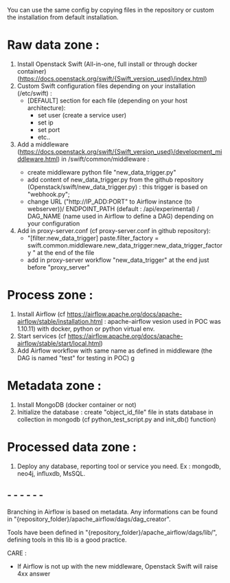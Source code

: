 You can use the same config by copying files in the repository or custom the installation from default installation.

# Raw data zone :
1. Install Openstack Swift (All-in-one, full install or through docker container)  (https://docs.openstack.org/swift/{Swift_version_used}/index.html)
2. Custom Swift configuration files depending on your installation (/etc/swift) : 
    - [DEFAULT] section for each file (depending on your host architecture): 
        - set user (create a service user)
        - set ip
        - set port
        - etc..
3. Add a middleware (https://docs.openstack.org/swift/{Swift_version_used}/development_middleware.html) in <swift-repo>/swift/common/middleware : 
   - create middleware python file "new_data_trigger.py"
   - add content of new_data_trigger.py from the github repository (Openstack/swift/new_data_trigger.py) : this trigger is based on "webhook.py";
   - change URL ("http://IP_ADD:PORT" to Airflow instance (to webserver))/ ENDPOINT_PATH (default : /api/experimental) / DAG_NAME (name used in Airflow to define a DAG) depending on your configuration
4. Add in proxy-server.conf (cf proxy-server.conf in github repository):
   - "[filter:new_data_trigger]
        paste.filter_factory = swift.common.middleware.new_data_trigger:new_data_trigger_factory " at the end of the file 
   - add in proxy-server workflow "new_data_trigger" at the end just before "proxy_server"


# Process zone : 
1. Install Airflow (cf https://airflow.apache.org/docs/apache-airflow/stable/installation.html : apache-airflow vesion used in POC was 1.10.11) with docker, python or python virtual env. 
2. Start services (cf https://airflow.apache.org/docs/apache-airflow/stable/start/local.html)
3. Add Airflow workflow with same name as defined in middleware (the DAG is named "test" for testing in POC) 
g

# Metadata zone : 
1. Install MongoDB (docker container or not)
2. Initialize the database : create "object_id_file" file in stats database in collection in mongodb (cf python_test_script.py and init_db() function)

# Processed data zone : 
1. Deploy any database, reporting tool or service you need. Ex : mongodb, neo4j, influxdb, MsSQL. 

## - - - - - -

Branching in Airflow is based on metadata. Any informations can be found in "{repository_folder}/apache_airflow/dags/dag_creator". 

Tools have been defined in "{repository_folder}/apache_airflow/dags/lib/", defining tools in this lib is a good practice. 

CARE : 
- If Airflow is not up with the new middleware, Openstack Swift will raise 4xx answer

